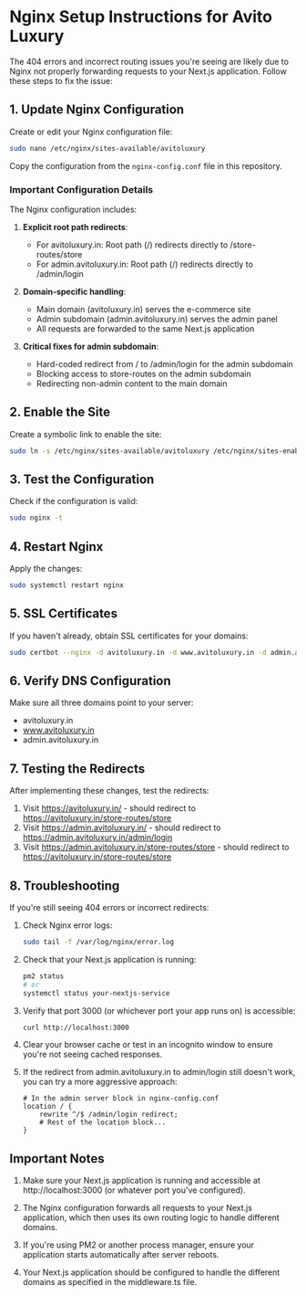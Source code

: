 # Nginx Setup Instructions for Avito Luxury

The 404 errors and incorrect routing issues you're seeing are likely due to Nginx not properly forwarding requests to your Next.js application. Follow these steps to fix the issue:

## 1. Update Nginx Configuration

Create or edit your Nginx configuration file:

```bash
sudo nano /etc/nginx/sites-available/avitoluxury
```

Copy the configuration from the `nginx-config.conf` file in this repository.

### Important Configuration Details

The Nginx configuration includes:

1. **Explicit root path redirects**:
   - For avitoluxury.in: Root path (/) redirects directly to /store-routes/store
   - For admin.avitoluxury.in: Root path (/) redirects directly to /admin/login

2. **Domain-specific handling**:
   - Main domain (avitoluxury.in) serves the e-commerce site
   - Admin subdomain (admin.avitoluxury.in) serves the admin panel
   - All requests are forwarded to the same Next.js application

3. **Critical fixes for admin subdomain**:
   - Hard-coded redirect from / to /admin/login for the admin subdomain
   - Blocking access to store-routes on the admin subdomain
   - Redirecting non-admin content to the main domain

## 2. Enable the Site

Create a symbolic link to enable the site:

```bash
sudo ln -s /etc/nginx/sites-available/avitoluxury /etc/nginx/sites-enabled/
```

## 3. Test the Configuration

Check if the configuration is valid:

```bash
sudo nginx -t
```

## 4. Restart Nginx

Apply the changes:

```bash
sudo systemctl restart nginx
```

## 5. SSL Certificates

If you haven't already, obtain SSL certificates for your domains:

```bash
sudo certbot --nginx -d avitoluxury.in -d www.avitoluxury.in -d admin.avitoluxury.in
```

## 6. Verify DNS Configuration

Make sure all three domains point to your server:

- avitoluxury.in
- www.avitoluxury.in
- admin.avitoluxury.in

## 7. Testing the Redirects

After implementing these changes, test the redirects:

1. Visit https://avitoluxury.in/ - should redirect to https://avitoluxury.in/store-routes/store
2. Visit https://admin.avitoluxury.in/ - should redirect to https://admin.avitoluxury.in/admin/login
3. Visit https://admin.avitoluxury.in/store-routes/store - should redirect to https://avitoluxury.in/store-routes/store

## 8. Troubleshooting

If you're still seeing 404 errors or incorrect redirects:

1. Check Nginx error logs:
   ```bash
   sudo tail -f /var/log/nginx/error.log
   ```

2. Check that your Next.js application is running:
   ```bash
   pm2 status
   # or
   systemctl status your-nextjs-service
   ```

3. Verify that port 3000 (or whichever port your app runs on) is accessible:
   ```bash
   curl http://localhost:3000
   ```

4. Clear your browser cache or test in an incognito window to ensure you're not seeing cached responses.

5. If the redirect from admin.avitoluxury.in to admin/login still doesn't work, you can try a more aggressive approach:
   ```
   # In the admin server block in nginx-config.conf
   location / {
       rewrite ^/$ /admin/login redirect;
       # Rest of the location block...
   }
   ```

## Important Notes

1. Make sure your Next.js application is running and accessible at http://localhost:3000 (or whatever port you've configured).

2. The Nginx configuration forwards all requests to your Next.js application, which then uses its own routing logic to handle different domains.

3. If you're using PM2 or another process manager, ensure your application starts automatically after server reboots.

4. Your Next.js application should be configured to handle the different domains as specified in the middleware.ts file. 